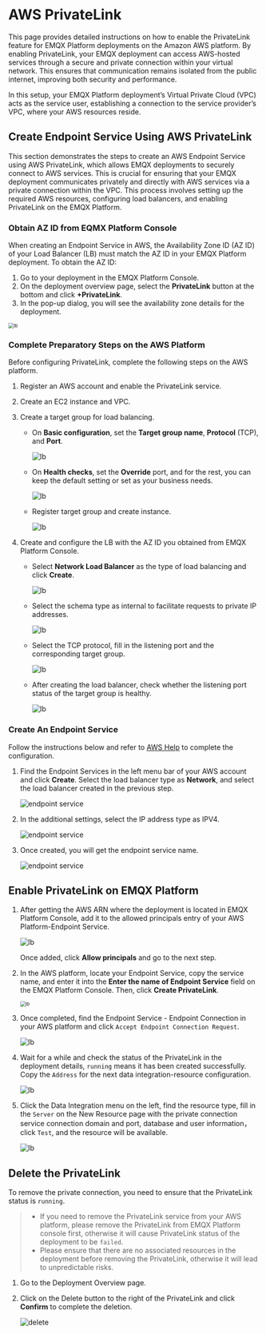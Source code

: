 # AWS PrivateLink

This page provides detailed instructions on how to enable the PrivateLink feature for EMQX Platform deployments on the Amazon AWS platform. By enabling PrivateLink, your EMQX deployment can access AWS-hosted services through a secure and private connection within your virtual network. This ensures that communication remains isolated from the public internet, improving both security and performance.

In this setup, your EMQX Platform deployment’s Virtual Private Cloud (VPC) acts as the service user, establishing a connection to the service provider’s VPC, where your AWS resources reside.

## Create Endpoint Service Using AWS PrivateLink

This section demonstrates the steps to create an AWS Endpoint Service using AWS PrivateLink, which allows EMQX deployments to securely connect to AWS services. This is crucial for ensuring that your EMQX deployment communicates privately and directly with AWS services via a private connection within the VPC. This process involves setting up the required AWS resources, configuring load balancers, and enabling PrivateLink on the EMQX Platform.

### Obtain AZ ID from EQMX Platform Console

When creating an Endpoint Service in AWS, the Availability Zone ID (AZ ID) of your Load Balancer (LB) must match the AZ ID in your EMQX Platform deployment. To obtain the AZ ID:

1. Go to your deployment in the EMQX Platform Console.
2. On the deployment overview page, select the **PrivateLink** button at the bottom and click **+PrivateLink**.
3. In the pop-up dialog, you will see the availability zone details for the deployment.

<img src="./_assets/deployment_privatelink_details.png" alt="lb" style="zoom:67%;" />

### Complete Preparatory Steps on the AWS Platform

Before configuring PrivateLink, complete the following steps on the AWS platform.

1. Register an AWS account and enable the PrivateLink service.

2. Create an EC2 instance and VPC.

3. Create a target group for load balancing.

   - On **Basic configuration**, set the **Target group name**, **Protocol** (TCP), and **Port**.

     ![lb](./_assets/lb_target_group_1.png)

   - On **Health checks**, set the **Override** port, and for the rest, you can keep the default setting or set as your business needs.

     ![lb](./_assets/lb_target_group_2.png)

   - Register target group and create instance.

     ![lb](./_assets/lb_target_group_3.png)

4. Create and configure the LB with the AZ ID you obtained from EMQX Platform Console.

   - Select **Network Load Balancer** as the type of load balancing and click **Create**.

     ![lb](./_assets/lb_type.png)

   - Select the schema type as internal to facilitate requests to private IP addresses.

     ![lb](./_assets/lb_1.png)

   - Select the TCP protocol, fill in the listening port and the corresponding target group.

     ![lb](./_assets/lb_2.png)

   - After creating the load balancer, check whether the listening port status of the target group is healthy.

     ![lb](./_assets/lb_3.png)

### Create An Endpoint Service

Follow the instructions below and refer to [AWS Help](https://docs.aws.amazon.com/vpc/latest/privatelink/create-endpoint-service.html#create-endpoint-service-nlb) to complete the configuration.

1. Find the Endpoint Services in the left menu bar of your AWS account and click **Create**. Select the load balancer type as **Network**, and select the load balancer created in the previous step.

   ![endpoint service](./_assets/endpoint_service_1.png)

2. In the additional settings, select the IP address type as IPV4.

   ![endpoint service](./_assets/endpoint_service_2.png)

3. Once created, you will get the endpoint service name.

   ![endpoint service](./_assets/endpoint_service_3.png)

## Enable PrivateLink on EMQX Platform

1. After getting the AWS ARN where the deployment is located in EMQX Platform Console, add it to the allowed principals entry of your AWS Platform-Endpoint Service.

   ![lb](./_assets/endpoint_service_grant.png)

   Once added, click **Allow principals** and go to the next step.

2. In the AWS platform, locate your Endpoint Service, copy the service name, and enter it into the **Enter the name of Endpoint Service** field on the EMQX Platform Console. Then, click **Create PrivateLink**.

   <img src="./_assets/p6.png" alt="lb" style="zoom:67%;" />

3. Once completed, find the Endpoint Service - Endpoint Connection in your AWS platform and click `Accept Endpoint Connection Request`.

   ![lb](./_assets/accept_enpoint_service.png)

4. Wait for a while and check the status of the PrivateLink in the deployment details, `running` means it has been created successfully. Copy the `Address` for the next data integration-resource configuration.

   ![lb](./_assets/privatelink_status.png)

5. Click the Data Integration menu on the left, find the resource type, fill in the `Server` on the New Resource page with the private connection service connection domain and port, database and user information，click `Test`, and the resource will be available.

   ![lb](./_assets/privatelink_en_resource.png)

## Delete the PrivateLink

To remove the private connection, you need to ensure that the PrivateLink status is `running`.

> - If you need to remove the PrivateLink service from your AWS platform, please remove the PrivateLink from EMQX Platform console first, otherwise it will cause PrivateLink status of the deployment to be `failed`.
> - Please ensure that there are no associated resources in the deployment before removing the PrivateLink, otherwise it will lead to unpredictable risks.

1. Go to the Deployment Overview page.

2. Click on the Delete button to the right of the PrivateLink and click **Confirm** to complete the deletion.

   ![delete](./_assets/delete_privatelink.png)

